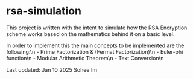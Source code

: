 # rsa-simulation

This project is written with the intent to simulate 
how the RSA Encryption scheme works based on the mathematics behind it on a basic level.

In order to implement this the main concepts to be implemented are the following:\n
     - Prime Factorization & (Fermat Factorization)\n
     - Euler-phi function\n
     - Modular Arithmetic Theorem\n
     - Text Conversion\n

Last updated: Jan 10 2025
Sohee Im
